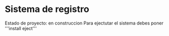 <h1> Sistema de registro</h1>
Estado de proyecto: en construccion 
Para ejectutar el sistema debes poner '''install eject'''
